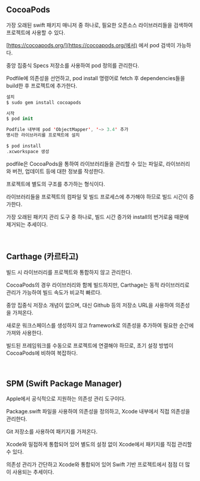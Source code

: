 ## CocoaPods

가장 오래된 swift 패키지 매니저 중 하나로, 필요한 오픈소스 라이브러리들을 검색하여 프로젝트에 사용할 수 있다.

[https://cocoapods.org/](https://cocoapods.org/에서) 에서 pod 검색이 가능하다.

중앙 집중식 Specs 저장소를 사용하여 pod 정의를 관리한다.

Podfile에 의존성을 선언하고, pod install 명령어로 fetch 후 dependencies들을 build한 후 프로젝트에 추가한다.

```swift
설치
$ sudo gem install cocoapods

시작
$ pod init

Podfile 내부에 pod 'ObjectMapper', '~> 3.4' 추가
명시한 라이브러리를 프로젝트에 설치

$ pod install
.xcworkspace 생성
```

podfile은 CocoaPods을 통하여 라이브러리들을 관리할 수 있는 파일로, 라이브러리와 버전, 업데이트 등에 대한 정보를 작성한다.

프로젝트에 별도의 구조를 추가하는 형식이다.

라이브러리들을 프로젝트의 컴파일 및 빌드 프로세스에 추가해야 하므로 빌드 시간이 증가한다. 

가장 오래된 패키지 관리 도구 중 하나로, 빌드 시간 증가와 install의 번거로움 때문에 제거되는 추세이다.

<br>

## Carthage (카르타고)

빌드 시 라이브러리를 프로젝트와 통합하지 않고 관리한다.

CocoaPods의 경우 라이브러리와 함께 빌드하지만, Carthage는 동적 라이브러리로 관리가 가능하여 빌드 속도가 비교적 빠르다.

중앙 집중식 저장소 개념이 없으며, 대신 Github 등의 저장소 URL을 사용하여 의존성을 가져온다.

새로운 워크스페이스를 생성하지 않고 framework로 의존성을 추가하여 필요한 순간에 가져와 사용한다.

빌드된 프레임워크를 수동으로 프로젝트에 연결해야 하므로, 초기 설정 방법이 CocoaPods에 비하여 복잡하다.

<br>

## SPM (Swift Package Manager)

Apple에서 공식적으로 지원하는 의존성 관리 도구이다.

Package.swift 파일을 사용하여 의존성을 정의하고, Xcode 내부에서 직접 의존성을 관리한다.

Git 저장소를 사용하여 패키지를 가져온다.

Xcode와 밀접하게 통합되어 있어 별도의 설정 없이 Xcode에서 패키지를 직접 관리할 수 있다.

의존성 관리가 간단하고 Xcode와 통합되어 있어 Swift 기반 프로젝트에서 점점 더 많이 사용되는 추세이다.
